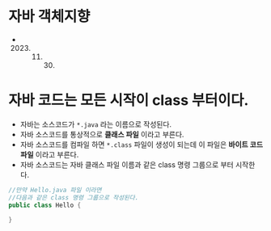 # 자바 객체지향
* 2023. 11. 30.

# 자바 코드는 모든 시작이 **class** 부터이다.
* 자바는 소스코드가 `*.java` 라는 이름으로 작성된다.
* 자바 소스코드를 통상적으로 **클래스 파일** 이라고 부른다.
* 자바 소스코드를 컴파일 하면 `*.class` 파일이 생성이 되는데 이 파일은 **바이트 코드 파일** 이라고 부른다.
* 자바 소스코드는 자바 클래스 파일 이름과 같은 class 명령 그룹으로 부터 시작한다.
```java
//만약 Hello.java 파일 이라면
//다음과 같은 class 명령 그룹으로 작성된다.
public class Hello {

}
```